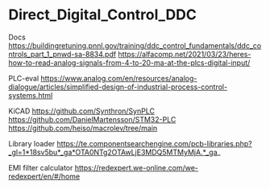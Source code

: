 # Direct_Digital_Control_DDC
Docs
https://buildingretuning.pnnl.gov/training/ddc_control_fundamentals/ddc_controls_part_1_pnwd-sa-8834.pdf
https://alfacomp.net/2021/03/23/heres-how-to-read-analog-signals-from-4-to-20-ma-at-the-plcs-digital-input/

PLC-eval
https://www.analog.com/en/resources/analog-dialogue/articles/simplified-design-of-industrial-process-control-systems.html

KiCAD
https://github.com/Synthron/SynPLC
https://github.com/DanielMartensson/STM32-PLC
https://github.com/heiso/macrolev/tree/main

Library loader
https://te.componentsearchengine.com/pcb-libraries.php?_gl=1*18sv5bu*_ga*OTA0NTg2OTAwLjE3MDQ5MTMyMjA.*_ga_

EMI filter calculator
https://redexpert.we-online.com/we-redexpert/en/#/home
